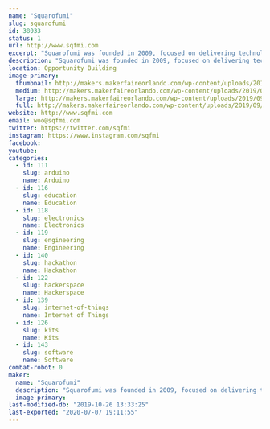 ```yaml
---
name: "Squarofumi"
slug: squarofumi
id: 38033
status: 1
url: http://www.sqfmi.com
excerpt: "Squarofumi was founded in 2009, focused on delivering technology products and services. Founded by a group of art and technology enthusiasts, Squarofumi aims to deliver unique experiences and quality products through design engineering and thinking outside the box."
description: "Squarofumi was founded in 2009, focused on delivering technology products and services. Founded by a group of art and technology enthusiasts, Squarofumi aims to deliver unique experiences and quality products through design engineering and thinking outside the box. We create products to inspire the next generation of makers and the like."
location: Opportunity Building
image-primary:
  thumbnail: http://makers.makerfaireorlando.com/wp-content/uploads/2019/09/badgy_sqfmi-1-150x150.jpg
  medium: http://makers.makerfaireorlando.com/wp-content/uploads/2019/09/badgy_sqfmi-1-300x200.jpg
  large: http://makers.makerfaireorlando.com/wp-content/uploads/2019/09/badgy_sqfmi-1.jpg
  full: http://makers.makerfaireorlando.com/wp-content/uploads/2019/09/badgy_sqfmi-1.jpg
website: http://www.sqfmi.com
email: woo@sqfmi.com
twitter: https://twitter.com/sqfmi
instagram: https://www.instagram.com/sqfmi
facebook: 
youtube: 
categories:
  - id: 111
    slug: arduino
    name: Arduino
  - id: 116
    slug: education
    name: Education
  - id: 118
    slug: electronics
    name: Electronics
  - id: 119
    slug: engineering
    name: Engineering
  - id: 140
    slug: hackathon
    name: Hackathon
  - id: 122
    slug: hackerspace
    name: Hackerspace
  - id: 139
    slug: internet-of-things
    name: Internet of Things
  - id: 126
    slug: kits
    name: Kits
  - id: 143
    slug: software
    name: Software
combat-robot: 0
maker:
  name: "Squarofumi"
  description: "Squarofumi was founded in 2009, focused on delivering technology products and services. Founded by a group of art and technology enthusiasts, Squarofumi aims to deliver unique experiences and quality products through design engineering and thinking outside the box."
  image-primary: 
last-modified-db: "2019-10-26 13:33:25"
last-exported: "2020-07-07 19:11:55"
---
```

